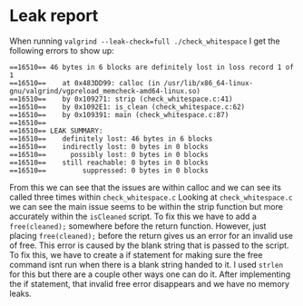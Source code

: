 # Leak report

When running ```valgrind --leak-check=full ./check_whitespace``` I get the following errors to show up:

```
==16510== 46 bytes in 6 blocks are definitely lost in loss record 1 of 1
==16510==    at 0x483DD99: calloc (in /usr/lib/x86_64-linux-gnu/valgrind/vgpreload_memcheck-amd64-linux.so)
==16510==    by 0x109271: strip (check_whitespace.c:41)
==16510==    by 0x1092E1: is_clean (check_whitespace.c:62)
==16510==    by 0x109391: main (check_whitespace.c:87)
==16510==
==16510== LEAK SUMMARY:
==16510==    definitely lost: 46 bytes in 6 blocks
==16510==    indirectly lost: 0 bytes in 0 blocks
==16510==      possibly lost: 0 bytes in 0 blocks
==16510==    still reachable: 0 bytes in 0 blocks
==16510==         suppressed: 0 bytes in 0 blocks

```
From this we can see that the issues are within calloc and we can see its called three times within ```check_whitespace.c```
Looking at ```check_whitespace.c``` we can see the main issue seems to be within the strip function but more accurately within the ```isCleaned``` script. To fix this we have to add a ```free(cleaned);``` somewhere before the return function. However, just placing ```free(cleaned);``` before the return gives us an error for an invalid use of free. This error is caused by the blank string that is passed to the script. To fix this, we have to create a if statement for making sure the free command isnt run when there is a blank string handed to it. I used ```strlen``` for this but there are a couple other ways one can do it. After implementing the if statement, that invalid free error disappears and we have no memory leaks.
